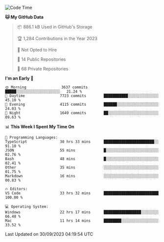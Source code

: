 <!--START_SECTION:waka-->
![Code Time](http://img.shields.io/badge/Code%20Time-4%2C670%20hrs%2034%20mins-blue)

**🐱 My GitHub Data** 

> 📦 886.1 kB Used in GitHub's Storage 
 > 
> 🏆 1,284 Contributions in the Year 2023
 > 
> 🚫 Not Opted to Hire
 > 
> 📜 14 Public Repositories 
 > 
> 🔑 68 Private Repositories 
 > 
**I'm an Early 🐤** 

```text
🌞 Morning                3637 commits        █████░░░░░░░░░░░░░░░░░░░░   21.24 % 
🌆 Daytime                7723 commits        ███████████░░░░░░░░░░░░░░   45.10 % 
🌃 Evening                4115 commits        ██████░░░░░░░░░░░░░░░░░░░   24.03 % 
🌙 Night                  1649 commits        ██░░░░░░░░░░░░░░░░░░░░░░░   09.63 % 
```


📊 **This Week I Spent My Time On** 

```text
💬 Programming Languages: 
TypeScript               30 hrs 33 mins      ███████████████████████░░   91.10 % 
JSON                     55 mins             █░░░░░░░░░░░░░░░░░░░░░░░░   02.76 % 
Bash                     48 mins             █░░░░░░░░░░░░░░░░░░░░░░░░   02.41 % 
Other                    35 mins             ░░░░░░░░░░░░░░░░░░░░░░░░░   01.75 % 
Markdown                 16 mins             ░░░░░░░░░░░░░░░░░░░░░░░░░   00.83 % 

🔥 Editors: 
VS Code                  33 hrs 32 mins      █████████████████████████   100.00 % 

💻 Operating System: 
Windows                  22 hrs 17 mins      █████████████████░░░░░░░░   66.48 % 
Mac                      11 hrs 14 mins      ████████░░░░░░░░░░░░░░░░░   33.52 % 
```


 Last Updated on 30/09/2023 04:19:54 UTC
<!--END_SECTION:waka-->

